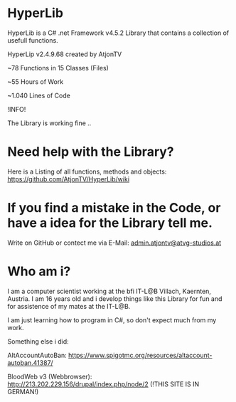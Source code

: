 # HyperLib
HyperLib is a C# .net Framework v4.5.2 Library that contains a collection of usefull functions.

HyperLip v2.4.9.68 created by AtjonTV

~78 Functions in 15 Classes (Files)

~55 Hours of Work

~1.040 Lines of Code

!INFO!

The Library is working fine ..

# Need help with the Library?
Here is a Listing of all functions, methods and objects: https://github.com/AtjonTV/HyperLib/wiki

# If you find a mistake in the Code, or have a idea for the Library tell me.

Write on GitHub or contect me via E-Mail: admin.atjontv@atvg-studios.at

# Who am i?

I am a computer scientist working at the bfi IT-L@B Villach, Kaernten, Austria.
I am 16 years old and i develop things like this Library for fun and for assistence of my mates at the IT-L@B.

I am just learning how to program in C#, so don't expect much from my work.

Something else i did:

AltAccountAutoBan: https://www.spigotmc.org/resources/altaccount-autoban.41387/

BloodWeb v3 (Webbrowser): http://213.202.229.156/drupal/index.php/node/2 (!THIS SITE IS IN GERMAN!)
